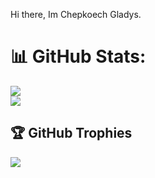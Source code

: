 Hi there, Im Chepkoech Gladys.


# 📊 GitHub Stats:

![](https://github-readme-streak-stats.herokuapp.com/?user=Gladysrono&theme=dark&hide_border=false)<br/>
![](https://github-readme-stats.vercel.app/api/top-langs/?username=Gladysrono&theme=dark&hide_border=false&include_all_commits=false&count_private=false&layout=compact)

## 🏆 GitHub Trophies
![](https://github-profile-trophy.vercel.app/?username=Gladysrono&theme=radical&no-frame=false&no-bg=true&margin-w=4)

